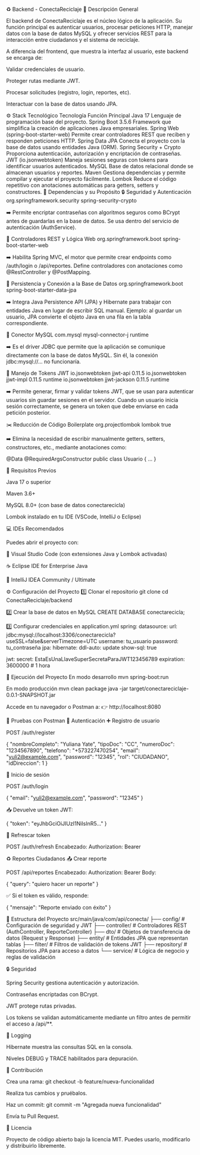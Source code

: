 ♻️ Backend - ConectaReciclaje
🧭 Descripción General

El backend de ConectaReciclaje es el núcleo lógico de la aplicación.
Su función principal es autenticar usuarios, procesar peticiones HTTP, manejar datos con la base de datos MySQL y ofrecer servicios REST para la interacción entre ciudadanos y el sistema de reciclaje.

A diferencia del frontend, que muestra la interfaz al usuario, este backend se encarga de:

Validar credenciales de usuario.

Proteger rutas mediante JWT.

Procesar solicitudes (registro, login, reportes, etc).

Interactuar con la base de datos usando JPA.

⚙️ Stack Tecnológico
Tecnología	Función Principal
Java 17	Lenguaje de programación base del proyecto.
Spring Boot 3.5.6	Framework que simplifica la creación de aplicaciones Java empresariales.
Spring Web (spring-boot-starter-web)	Permite crear controladores REST que reciben y responden peticiones HTTP.
Spring Data JPA	Conecta el proyecto con la base de datos usando entidades Java (ORM).
Spring Security + Crypto	Proporciona autenticación, autorización y encriptación de contraseñas.
JWT (io.jsonwebtoken)	Maneja sesiones seguras con tokens para identificar usuarios autenticados.
MySQL	Base de datos relacional donde se almacenan usuarios y reportes.
Maven	Gestiona dependencias y permite compilar y ejecutar el proyecto fácilmente.
Lombok	Reduce el código repetitivo con anotaciones automáticas para getters, setters y constructores.
🧩 Dependencias y su Propósito
🔒 Seguridad y Autenticación
<dependency>
  <groupId>org.springframework.security</groupId>
  <artifactId>spring-security-crypto</artifactId>
</dependency>


➡️ Permite encriptar contraseñas con algoritmos seguros como BCrypt antes de guardarlas en la base de datos.
Se usa dentro del servicio de autenticación (AuthService).

🧭 Controladores REST y Lógica Web
<dependency>
  <groupId>org.springframework.boot</groupId>
  <artifactId>spring-boot-starter-web</artifactId>
</dependency>


➡️ Habilita Spring MVC, el motor que permite crear endpoints como /auth/login o /api/reportes.
Define controladores con anotaciones como @RestController y @PostMapping.

🧠 Persistencia y Conexión a la Base de Datos
<dependency>
  <groupId>org.springframework.boot</groupId>
  <artifactId>spring-boot-starter-data-jpa</artifactId>
</dependency>


➡️ Integra Java Persistence API (JPA) y Hibernate para trabajar con entidades Java en lugar de escribir SQL manual.
Ejemplo: al guardar un usuario, JPA convierte el objeto Java en una fila en la tabla correspondiente.

🐬 Conector MySQL
<dependency>
  <groupId>com.mysql</groupId>
  <artifactId>mysql-connector-j</artifactId>
  <scope>runtime</scope>
</dependency>


➡️ Es el driver JDBC que permite que la aplicación se comunique directamente con la base de datos MySQL.
Sin él, la conexión jdbc:mysql://... no funcionaría.

🔑 Manejo de Tokens JWT
<dependency>
  <groupId>io.jsonwebtoken</groupId>
  <artifactId>jjwt-api</artifactId>
  <version>0.11.5</version>
</dependency>
<dependency>
  <groupId>io.jsonwebtoken</groupId>
  <artifactId>jjwt-impl</artifactId>
  <version>0.11.5</version>
  <scope>runtime</scope>
</dependency>
<dependency>
  <groupId>io.jsonwebtoken</groupId>
  <artifactId>jjwt-jackson</artifactId>
  <version>0.11.5</version>
  <scope>runtime</scope>
</dependency>


➡️ Permite generar, firmar y validar tokens JWT, que se usan para autenticar usuarios sin guardar sesiones en el servidor.
Cuando un usuario inicia sesión correctamente, se genera un token que debe enviarse en cada petición posterior.

✂️ Reducción de Código Boilerplate
<dependency>
  <groupId>org.projectlombok</groupId>
  <artifactId>lombok</artifactId>
  <optional>true</optional>
</dependency>


➡️ Elimina la necesidad de escribir manualmente getters, setters, constructores, etc., mediante anotaciones como:

@Data
@RequiredArgsConstructor
public class Usuario { ... }

🧰 Requisitos Previos

Java 17 o superior

Maven 3.6+

MySQL 8.0+ (con base de datos conectarecicla)

Lombok instalado en tu IDE (VSCode, IntelliJ o Eclipse)

💻 IDEs Recomendados

Puedes abrir el proyecto con:

🧩 Visual Studio Code (con extensiones Java y Lombok activadas)

☕ Eclipse IDE for Enterprise Java

🚀 IntelliJ IDEA Community / Ultimate

⚙️ Configuración del Proyecto
1️⃣ Clonar el repositorio
git clone <url-del-repositorio>
cd ConectaReciclaje/backend

2️⃣ Crear la base de datos en MySQL
CREATE DATABASE conectarecicla;

3️⃣ Configurar credenciales en application.yml
spring:
  datasource:
    url: jdbc:mysql://localhost:3306/conectarecicla?useSSL=false&serverTimezone=UTC
    username: tu_usuario
    password: tu_contraseña
  jpa:
    hibernate:
      ddl-auto: update
    show-sql: true

jwt:
  secret: EstaEsUnaLlaveSuperSecretaParaJWT123456789
  expiration: 3600000 # 1 hora

🚀 Ejecución del Proyecto
En modo desarrollo
mvn spring-boot:run

En modo producción
mvn clean package
java -jar target/conectareciclaje-0.0.1-SNAPSHOT.jar


Accede en tu navegador o Postman a:
👉 http://localhost:8080

🧪 Pruebas con Postman
🔐 Autenticación
➕ Registro de usuario

POST /auth/register

{
  "nombreCompleto": "Yuliana Yate",
  "tipoDoc": "CC",
  "numeroDoc": "1234567890",
  "telefono": "+573227470254",
  "email": "yuli2@example.com",
  "password": "12345",
  "rol": "CIUDADANO",
  "idDireccion": 1
}

🔑 Inicio de sesión

POST /auth/login

{
  "email": "yuli2@example.com",
  "password": "12345"
}


📥 Devuelve un token JWT:

{
  "token": "eyJhbGciOiJIUzI1NiIsInR5..."
}

🔁 Refrescar token

POST /auth/refresh
Encabezado:
Authorization: Bearer <token>

♻️ Reportes Ciudadanos
📤 Crear reporte

POST /api/reportes
Encabezado:
Authorization: Bearer <token>
Body:

{
  "query": "quiero hacer un reporte"
}


✅ Si el token es válido, responde:

{
  "mensaje": "Reporte enviado con éxito"
}

🧱 Estructura del Proyecto
src/main/java/com/api/conecta/
├── config/           # Configuración de seguridad y JWT
├── controller/       # Controladores REST (AuthController, ReporteController)
├── dto/              # Objetos de transferencia de datos (Request y Response)
├── entity/           # Entidades JPA que representan tablas
├── filter/           # Filtros de validación de tokens JWT
├── repository/       # Repositorios JPA para acceso a datos
└── service/          # Lógica de negocio y reglas de validación

🔒 Seguridad

Spring Security gestiona autenticación y autorización.

Contraseñas encriptadas con BCrypt.

JWT protege rutas privadas.

Los tokens se validan automáticamente mediante un filtro antes de permitir el acceso a /api/**.

🧾 Logging

Hibernate muestra las consultas SQL en la consola.

Niveles DEBUG y TRACE habilitados para depuración.

🤝 Contribución

Crea una rama: git checkout -b feature/nueva-funcionalidad

Realiza tus cambios y pruébalos.

Haz un commit: git commit -m "Agregada nueva funcionalidad"

Envía tu Pull Request.

📜 Licencia

Proyecto de código abierto bajo la licencia MIT.
Puedes usarlo, modificarlo y distribuirlo libremente.
